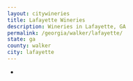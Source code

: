 ```yaml
---
layout: citywineries
title: Lafayette Wineries
description: Wineries in Lafayette, GA
permalink: /georgia/walker/lafayette/
state: ga
county: walker
city: lafayette
---
```

-
